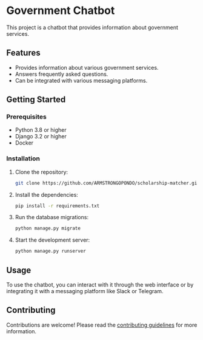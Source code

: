 # Government Chatbot

This project is a chatbot that provides information about government services.

## Features

- Provides information about various government services.
- Answers frequently asked questions.
- Can be integrated with various messaging platforms.

## Getting Started

### Prerequisites

- Python 3.8 or higher
- Django 3.2 or higher
- Docker

### Installation

1.  Clone the repository:
    ```bash
    git clone https://github.com/ARMSTRONGOPONDO/scholarship-matcher.git
    ```
2.  Install the dependencies:
    ```bash
    pip install -r requirements.txt
    ```
3.  Run the database migrations:
    ```bash
    python manage.py migrate
    ```
4.  Start the development server:
    ```bash
    python manage.py runserver
    ```

## Usage

To use the chatbot, you can interact with it through the web interface or by integrating it with a messaging platform like Slack or Telegram.

## Contributing

Contributions are welcome! Please read the [contributing guidelines](CONTRIBUTING.md) for more information.
